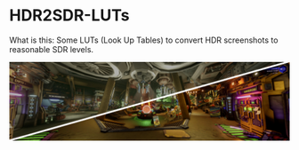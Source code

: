 # HDR2SDR-LUTs
What is this: Some LUTs (Look Up Tables) to convert HDR screenshots to reasonable SDR levels.

![Screenshot comparing HDR and SDR](ScreenshotDRG.jpg)
